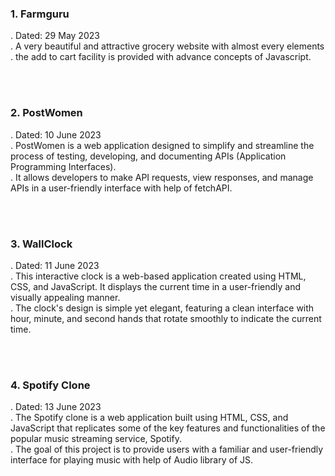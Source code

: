 <h3>1. Farmguru</h3>
<p>
    . Dated: 29 May 2023 <br>
    . A very beautiful and attractive grocery website with almost every elements <br>
    . the add to cart facility is provided with advance concepts of Javascript.
</p>
<br><br>
<h3>2. PostWomen</h3>
<p>
    . Dated: 10 June 2023 <br>
    . PostWomen is a web application designed to simplify and streamline the process of testing, developing, and documenting APIs (Application Programming Interfaces).<br>
    . It allows developers to make API requests, view responses, and manage APIs in a user-friendly interface with help of fetchAPI.
</p>
<br><br>
<h3>3. WallClock</h3>
<p>
    . Dated: 11 June 2023 <br>
    . This interactive clock is a web-based application created using HTML, CSS, and JavaScript. It displays the current time in a user-friendly and visually appealing manner. <br>
    . The clock's design is simple yet elegant, featuring a clean interface with hour, minute, and second hands that rotate smoothly to indicate the current time.
</p>
<br><br>
<h3>4. Spotify Clone</h3>
<p>
    . Dated: 13 June 2023 <br>
    . The Spotify clone is a web application built using HTML, CSS, and JavaScript that replicates some of the key features and functionalities of the popular music streaming service, Spotify. <br>
    . The goal of this project is to provide users with a familiar and user-friendly interface for playing music with help of Audio library of JS.
</p>